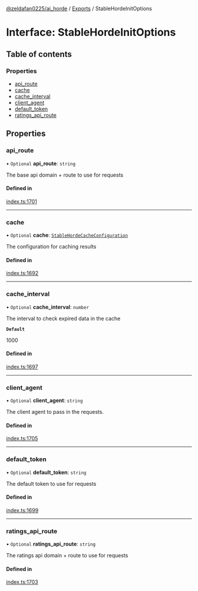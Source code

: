 [@zeldafan0225/ai_horde](../README.md) / [Exports](../modules.md) / StableHordeInitOptions

# Interface: StableHordeInitOptions

## Table of contents

### Properties

- [api\_route](StableHordeInitOptions.md#api_route)
- [cache](StableHordeInitOptions.md#cache)
- [cache\_interval](StableHordeInitOptions.md#cache_interval)
- [client\_agent](StableHordeInitOptions.md#client_agent)
- [default\_token](StableHordeInitOptions.md#default_token)
- [ratings\_api\_route](StableHordeInitOptions.md#ratings_api_route)

## Properties

### api\_route

• `Optional` **api\_route**: `string`

The base api domain + route to use for requests

#### Defined in

[index.ts:1701](https://github.com/ZeldaFan0225/ai_horde/blob/3212b20/index.ts#L1701)

___

### cache

• `Optional` **cache**: [`StableHordeCacheConfiguration`](StableHordeCacheConfiguration.md)

The configuration for caching results

#### Defined in

[index.ts:1692](https://github.com/ZeldaFan0225/ai_horde/blob/3212b20/index.ts#L1692)

___

### cache\_interval

• `Optional` **cache\_interval**: `number`

The interval to check expired data in the cache

**`Default`**

1000

#### Defined in

[index.ts:1697](https://github.com/ZeldaFan0225/ai_horde/blob/3212b20/index.ts#L1697)

___

### client\_agent

• `Optional` **client\_agent**: `string`

The client agent to pass in the requests.

#### Defined in

[index.ts:1705](https://github.com/ZeldaFan0225/ai_horde/blob/3212b20/index.ts#L1705)

___

### default\_token

• `Optional` **default\_token**: `string`

The default token to use for requests

#### Defined in

[index.ts:1699](https://github.com/ZeldaFan0225/ai_horde/blob/3212b20/index.ts#L1699)

___

### ratings\_api\_route

• `Optional` **ratings\_api\_route**: `string`

The ratings api domain + route to use for requests

#### Defined in

[index.ts:1703](https://github.com/ZeldaFan0225/ai_horde/blob/3212b20/index.ts#L1703)
